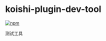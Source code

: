 # koishi-plugin-dev-tool

[![npm](https://img.shields.io/npm/v/koishi-plugin-dev-tool?style=flat-square)](https://www.npmjs.com/package/koishi-plugin-dev-tool)

测试工具
